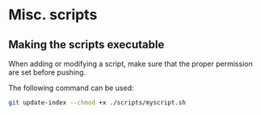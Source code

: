 # Misc. scripts

## Making the scripts executable

When adding or modifying a script, make sure that the proper permission are set before pushing.

The following command can be used:

```bash
git update-index --chmod +x ./scripts/myscript.sh
```
